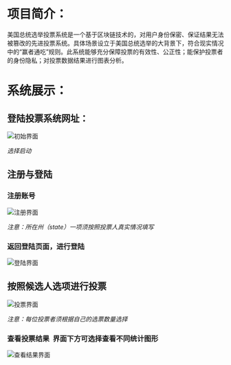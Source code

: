 # 项目简介：

美国总统选举投票系统是一个基于区块链技术的，对用户身份保密、保证结果无法被篡改的先进投票系统。具体场景设立于美国总统选举的大背景下，符合现实情况中的“赢者通吃”规则。此系统能够充分保障投票的有效性、公正性；能保护投票者的身份隐私；对投票数据结果进行图表分析。

# 系统展示：

## 登陆投票系统网址：
![初始界面](https://upload-images.jianshu.io/upload_images/18122487-5952c0b0ce24af9e.png?imageMogr2/auto-orient/strip%7CimageView2/2/w/1240)

*选择启动*

## 注册与登陆

### 注册账号

![注册界面](https://upload-images.jianshu.io/upload_images/18122487-3a298dfe4b990275.png?imageMogr2/auto-orient/strip%7CimageView2/2/w/1240)

*注意：所在州（state）一项须按照投票人真实情况填写*

### 返回登陆页面，进行登陆

![登陆界面](https://upload-images.jianshu.io/upload_images/18122487-2727fc0a5a654055.png?imageMogr2/auto-orient/strip%7CimageView2/2/w/1240)

## 按照候选人选项进行投票

![投票界面](https://upload-images.jianshu.io/upload_images/18122487-f71f60d2867d6984.png?imageMogr2/auto-orient/strip%7CimageView2/2/w/1240)

*注意：每位投票者须根据自己的选票数量选择*

### 查看投票结果  界面下方可选择查看不同统计图形

![查看结果界面](https://upload-images.jianshu.io/upload_images/18122487-a344ab1f940346f7.png?imageMogr2/auto-orient/strip%7CimageView2/2/w/1240)

